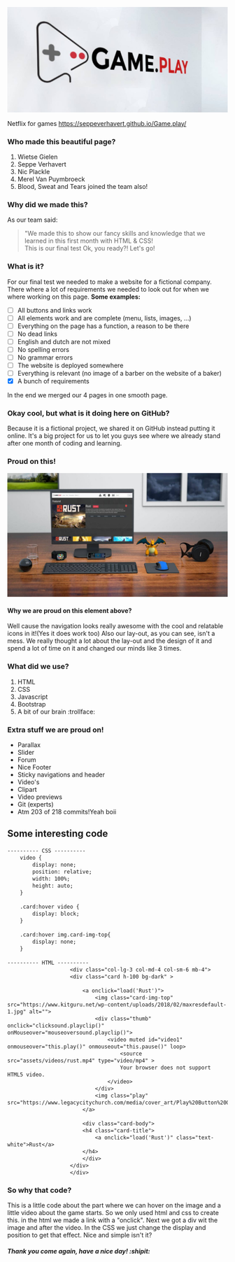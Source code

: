 ![GAMEPLAY](mockupmuur.jpg)

Netflix for games
https://seppeverhavert.github.io/Game.play/

### Who made this beautiful page?
1. Wietse Gielen
2. Seppe Verhavert
3. Nic Plackle
4. Merel Van Puymbroeck
5. Blood, Sweat and Tears joined the team also!

### Why did we made this?

As our team said:

> "We made this to show our fancy skills and knowledge that we learned in this first month with HTML & CSS!<br>
> This is our final test Ok, you ready?! Let's go! 

### What is it? 

For our final test we needed to make a website for a fictional company. There where a lot of requirements we needed to look out for when we where working on this page.
<strong>Some examples:</strong><br>

- [ ] All buttons and links work
- [ ] All elements work and are complete (menu, lists, images, ...)
- [ ] Everything on the page has a function, a reason to be there
- [ ] No dead links
- [ ] English and dutch are not mixed
- [ ] No spelling errors
- [ ] No grammar errors
- [ ] The website is deployed somewhere
- [ ] Everything is relevant (no image of a barber on the website of a baker)
- [x] A bunch of requirements

In the end we merged our 4 pages in one smooth page. 

### Okay cool, but what is it doing here on GitHub? 

Because it is a fictional project, we shared it on GitHub instead putting it online. It's a big project for us to let you guys see where we already stand after one month of coding and learning. 

### Proud on this!

![mockup](mockup.jpg)

#### Why we are proud on this element above?

Well cause the navigation looks really awesome with the cool and relatable icons in it!(Yes it does work too)
Also our lay-out, as you can see, isn't a mess. We really thought a lot about the lay-out and the design of it and spend a lot of time on it and changed our minds like 3 times.

### What did we use?
1. HTML
2. CSS
3. Javascript
4. Bootstrap
5. A bit of our brain :trollface:

### Extra stuff we are proud on!

- Parallax
- Slider
- Forum
- Nice Footer
- Sticky navigations and header
- Video's
- Clipart
- Video previews
- Git (experts)
- Atm 203 of 218 commits!Yeah boii

## Some interesting code

```
---------- CSS ----------
    video {
        display: none;
        position: relative;
        width: 100%;
        height: auto;
    }

    .card:hover video {
        display: block;
    }

    .card:hover img.card-img-top{
        display: none;
    }

---------- HTML ----------
                    <div class="col-lg-3 col-md-4 col-sm-6 mb-4">
                    <div class="card h-100 bg-dark" >
        
                        <a onclick="load('Rust')">
                            <img class="card-img-top" src="https://www.kitguru.net/wp-content/uploads/2018/02/maxresdefault-1.jpg" alt="">
                            <div class="thumb" onclick="clicksound.playclip()" onMouseover="mouseoversound.playclip()">
                                <video muted id="video1" onmouseover="this.play()" onmouseout="this.pause()" loop>
                                    <source src="assets/videos/rust.mp4" type="video/mp4" >
                                    Your browser does not support HTML5 video.
                                </video>
                            </div>
                            <img class="play" src="https://www.legacycitychurch.com/media/cover_art/Play%20Button%20Overlay/imageedit_1_8651219148.png">
                        </a>
        
                        <div class="card-body">
                        <h4 class="card-title">
                            <a onclick="load('Rust')" class="text-white">Rust</a>
                        </h4>
                        </div>
                    </div>
                    </div>
```
### So why that code? 

This is a little code about the part where we can hover on the image and a little video about the game starts. So we only used html and css to create this. in the html we made a link with a "onclick". Next we got a div wit the image and after the video. In the CSS we just change the display and position to get that effect. Nice and simple isn't it?

##### Thank you come again, have a nice day! :shipit:
